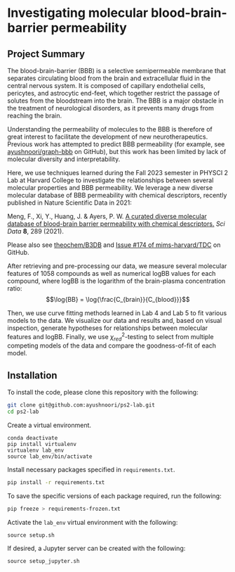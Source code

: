# Investigating molecular blood-brain-barrier permeability

## Project Summary

The blood-brain-barrier (BBB) is a selective semipermeable membrane that separates circulating blood from the brain and extracellular fluid in the central nervous system. It is composed of capillary endothelial cells, pericytes, and astrocytic end-feet, which together restrict the passage of solutes from the bloodstream into the brain. The BBB is a major obstacle in the treatment of neurological disorders, as it prevents many drugs from reaching the brain.

Understanding the permeability of molecules to the BBB is therefore of great interest to facilitate the development of new neurotherapeutics. Previous work has attempted to predict BBB permeability (for example, see [ayushnoori/graph-bbb](https://github.com/ayushnoori/graph-bbb) on GitHub), but this work has been limited by lack of molecular diversity and interpretability.

Here, we use techniques learned during the Fall 2023 semester in PHYSCI 2 Lab at Harvard College to investigate the relationships between several molecular properties and BBB permeability. We leverage a new diverse molecular database of BBB permeability with chemical descriptors, recently published in Nature Scientific Data in 2021:

Meng, F., Xi, Y., Huang, J. & Ayers, P. W. [A curated diverse molecular database of blood-brain barrier permeability with chemical descriptors.](https://www.nature.com/articles/s41597-021-01069-5) *Sci Data* **8**, 289 (2021).

Please also see [theochem/B3DB](https://github.com/theochem/B3DB) and [Issue #174 of mims-harvard/TDC](https://github.com/mims-harvard/TDC/issues/174) on GitHub. 

After retrieving and pre-processing our data, we measure several molecular features of 1058 compounds as well as numerical logBB values for each compound, where logBB is the logarithm of the brain-plasma concentration ratio:
$$\log{BB} = \log{\frac{C_{brain}}{C_{blood}}}$$

Then, we use curve fitting methods learned in Lab 4 and Lab 5 to fit various models to the data. We visualize our data and results and, based on visual inspection, generate hypotheses for relationships between molecular features and logBB. Finally, we use $\chi^2_{red}$-testing to select from multiple competing models of the data and compare the goodness-of-fit of each model.

## Installation

To install the code, please clone this repository with the following:

```bash
git clone git@github.com:ayushnoori/ps2-lab.git
cd ps2-lab
```

Create a virtual environment.

```
conda deactivate
pip install virtualenv
virtualenv lab_env
source lab_env/bin/activate
```

Install necessary packages specified in `requirements.txt`.

```bash
pip install -r requirements.txt
```

To save the specific versions of each package required, run the following:

```bash
pip freeze > requirements-frozen.txt
```

Activate the `lab_env` virtual environment with the following:

```
source setup.sh
```
If desired, a Jupyter server can be created with the following:

```
source setup_jupyter.sh
```
